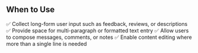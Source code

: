 ## When to Use
✅ Collect long-form user input such as feedback, reviews, or descriptions
✅ Provide space for multi-paragraph or formatted text entry
✅ Allow users to compose messages, comments, or notes
✅ Enable content editing where more than a single line is needed